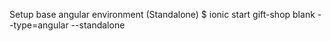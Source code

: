 Setup base angular environment (Standalone)
$ ionic start gift-shop blank --type=angular --standalone

